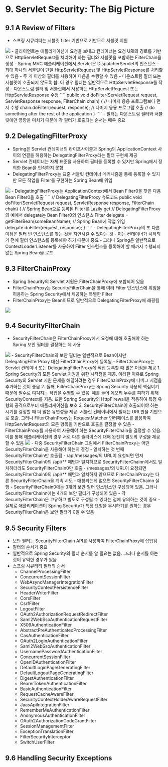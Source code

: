 # 9. Servlet Security: The Big Picture
## 9.1 A Review of Filters
- 스프링 시큐리티는 서블릿 filter 기반으로 기반으로 서블릿 지원
<img src="https://godekdls.github.io/images/springsecurity/filterchain.png">
- 클라이언트는 애플리케이션에 요청을 보내고 컨테이너는 요청 URI의 경로를 기반으로 HttpServletRequest를 처리해야 하는 필터와 서블릿을 포함하는 FilterChain을 생성
- Spring MVC 애플리케이션에서 Servlet은 DispatcherServlet의 인스턴스
- 최대 하나의 서블릿이 단일 HttpServletRequest 및 HttpServletResponse를 처리할 수 있음
- 두 개 이상의 필터를 사용하여 다음을 수행할 수 있음
  - 다운스트림 필터 또는 서블릿이 호출되지 않도록 함. 이 경우 필터는 일반적으로 HttpServletResponse를 작성
  - 다운스트림 필터 및 서블릿에서 사용하는 HttpServletRequest 또는 HttpServletResponse 수정
````
public void doFilter(ServletRequest request, ServletResponse response, FilterChain chain) {
    // 나머지 응용 프로그램보다 먼저 수행
    chain.doFilter(request, response); // 나머지 응용 프로그램 호출
    // do something after the rest of the application
}
````
- 필터는 다운스트림 필터와 서블릿에만 영향을 미치기 때문에 각 필터가 호출되는 순서는 매우 중요

## 9.2 DelegatingFilterProxy

- Spring은 Servlet 컨테이너의 라이프사이클과 Spring의 ApplicationContext 사이의 연결을 허용하는 DelegatingFilterProxy라는 필터 구현체 제공
- Servlet 컨테이너는 자체 표준을 사용하여 필터를 등록할 수 있지만 Spring에서 정의한 Bean을 인식하지 못함
- DelegatingFilterProxy는 표준 서블릿 컨테이너 메커니즘을 통해 등록할 수 있지만 모든 작업을 Filter를 구현하는 Spring Bean에 위임
<img src="https://godekdls.github.io/images/springsecurity/delegatingfilterproxy.png">
- DelegatingFilterProxy는 ApplicationContext에서 Bean Filter0을 찾은 다음 Bean Filter0을 호출
````
// DelegatingFilterProxy 슈도코드
public void doFilter(ServletRequest request, ServletResponse response, FilterChain chain) {
    // Spring Bean으로 등록된 Filter를 Lazily get
    // DelegatingFilterProxy의 예에서 delegate는 Bean Filter0의 인스턴스
    Filter delegate = getFilterBean(someBeanName);
    // Spring Bean에 작업 위임
    delegate.doFilter(request, response);
}
````
- DelegatingFilterProxy의 또 다른 이점은 필터 빈 인스턴스를 찾는 것을 지연시킬 수 있다는 것
- 이는 컨테이너가 시작되기 전에 필터 인스턴스를 등록해야 하기 때문에 중요
- 그러나 Spring은 일반적으로 ContextLoaderListener를 사용하여 Filter 인스턴스를 등록해야 할 때까지 수행되지 않는 Spring Bean을 로드

## 9.3 FilterChainProxy
- Spring Security의 Servlet 지원은 FilterChainProxy에 포함되어 있음
- FilterChainProxy는 SecurityFilterChain을 통해 여러 Filter 인스턴스에 위임을 허용하는 Spring Security에서 제공하는 특별한 Filter
- FilterChainProxy는 Bean이므로 일반적으로 DelegatingFilterProxy에 래핑됨
<img src="https://docs.spring.io/spring-security/site/docs/5.3.2.RELEASE/reference/html5/images/servlet/architecture/filterchainproxy.png">

## 9.4 SecurityFilterChain
- SecurityFilterChain은 FilterChainProxy에서 요청에 대해 호출해야 하는 Spring 보안 필터를 결정하는 데 사용
<img src="https://docs.spring.io/spring-security/site/docs/5.3.2.RELEASE/reference/html5/images/servlet/architecture/securityfilterchain.png">
- SecurityFilterChain의 보안 필터는 일반적으로 Bean이지만 DelegatingFilterProxy 대신 FilterChainProxy에 등록됨
- FilterChainProxy는 Servlet 컨테이너 또는 DelegatingFilterProxy에 직접 등록할 때 많은 이점을 제공
  1. Spring Security의 모든 Servlet 지원을 위한 시작점을 제공. 이러한 이유로 Spring Security의 Servlet 지원 문제를 해결하려는 경우 FilterChainProxy에 디버그 지점을 추가하는 것이 좋음
  2. 둘째, FilterChainProxy는 Spring Security 사용의 핵심이기 때문에 필수로 여겨지는 작업을 수행할 수 있음. 예를 들어 메모리 누수를 피하기 위해 SecurityContext를 지움. 또한 Spring Security의 HttpFirewall을 적용하여 특정 유형의 공격으로부터 애플리케이션을 보호
  3. SecurityFilterChain이 호출되어야 하는 시기를 결정할 때 더 많은 유연성을 제공. 서블릿 컨테이너에서 필터는 URL만을 기반으로 호출. 그러나 FilterChainProxy는 RequestMatcher 인터페이스를 활용하여 HttpServletRequest의 모든 항목을 기반으로 호출을 결정할 수 있음
- FilterChainProxy를 사용하여 사용해야 하는 SecurityFilterChain을 결정할 수 있음. 이를 통해 애플리케이션의 경우 서로 다른 슬라이스에 대해 완전히 별도의 구성을 제공할 수 있음
<img src="https://docs.spring.io/spring-security/site/docs/5.3.2.RELEASE/reference/html5/images/servlet/architecture/multi-securityfilterchain.png">
- 다중 SecurityFilterChain 그림에서 FilterChainProxy는 어떤 SecurityFilterChain을 사용해야 하는지 결정
- 일치하는 첫 번째 SecurityFilterChain만 호출됨
- /api/messages/의 URL이 요청되면 먼저 SecurityFilterChain0의 /api/** 패턴과 일치하므로 SecurityFilterChainn에서도 일치하더라도 SecurityFilterChain0만 호출
- /messages/의 URL이 요청되면 SecurityFilterChain0의 /api/** 패턴과 일치하지 않으므로 FilterChainProxy는 다른 SecurityFilterChain을 계속 시도
- 매칭되는게 없으면 SecurityFilterChainn 실행
- SecurityFilterChain0에는 3개의 보안 필터 인스턴스만 구성되어 있음. 그러나 SecurityFilterChainn에는 4개의 보안 필터가 구성되어 있음
- 각 SecurityFilterChain은 고유하고 별도로 구성될 수 있다는 점에 유의하는 것이 중요
- 실제로 애플리케이션이 Spring Security가 특정 요청을 무시하기를 원하는 경우 SecurityFilterChain은 보안 필터가 0일 수 있음

## 9.5 Security Filters
- 보안 필터는 SecurityFilterChain API를 사용하여 FilterChainProxy에 삽입됨
- 필터의 순서가 중요
- 일반적으로 Spring Security의 필터 순서를 알 필요는 없움. 그러나 순서를 아는 것이 유익한 경우가 있음
- 스프링 시큐리티 필터의 순서
  - ChannelProcessingFilter
  - ConcurrentSessionFilter
  - WebAsyncManagerIntegrationFilter
  - SecurityContextPersistenceFilter
  - HeaderWriterFilter
  - CorsFilter
  - CsrfFilter
  - LogoutFilter
  - OAuth2AuthorizationRequestRedirectFilter
  - Saml2WebSsoAuthenticationRequestFilter
  - X509AuthenticationFilter
  - AbstractPreAuthenticatedProcessingFilter
  - CasAuthenticationFilter
  - OAuth2LoginAuthenticationFilter
  - Saml2WebSsoAuthenticationFilter
  - UsernamePasswordAuthenticationFilter
  - ConcurrentSessionFilter
  - OpenIDAuthenticationFilter
  - DefaultLoginPageGeneratingFilter
  - DefaultLogoutPageGeneratingFilter
  - DigestAuthenticationFilter
  - BearerTokenAuthenticationFilter
  - BasicAuthenticationFilter
  - RequestCacheAwareFilter
  - SecurityContextHolderAwareRequestFilter
  - JaasApiIntegrationFilter
  - RememberMeAuthenticationFilter
  - AnonymousAuthenticationFilter
  - OAuth2AuthorizationCodeGrantFilter
  - SessionManagementFilter
  - ExceptionTranslationFilter
  - FilterSecurityInterceptor
  - SwitchUserFilter

## 9.6 Handling Security Exceptions